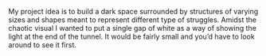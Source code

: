 My project idea is to build a dark space surrounded by structures of varying sizes and shapes meant to represent different type of struggles. Amidst the chaotic visual I wanted to put a single gap of white as a way of showing the light at the end of the tunnel. It would be fairly small and you’d have to look around to see it first.
